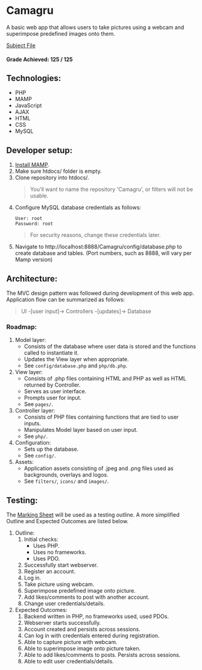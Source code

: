 # Camagru
A basic web app that allows users to take pictures using a webcam and superimpose predefined images onto them.


[Subject File](https://github.com/wethinkcode-students/web/blob/master/1%20-%20camagru/camagru.en.pdf)


#### Grade Achieved: 125 / 125

## Technologies:
- PHP
- MAMP
- JavaScript
- AJAX
- HTML
- CSS
- MySQL

## Developer setup:
1. [Install MAMP](https://www.mamp.info/en/downloads/).
2. Make sure htdocs/ folder is empty.
3. Clone repository into htdocs/.
	> You'll want to name the repository 'Camagru', or filters will not be usable.
4. Configure MySQL database credentials as follows:
	```
	User: root
	Password: root
	```
	> For security reasons, change these credentials later.
5. Navigate to http://localhost:8888/Camagru/config/database.php to create database and tables. (Port numbers, such as 8888, will vary per Mamp version)

## Architecture:
The MVC design pattern was followed during development of this web app.
Application flow can be summarized as follows:

> UI -[user input]-> Controllers -[updates]-> Database

### Roadmap:
1. Model layer:
	* Consists of the database where user data is stored and the functions called to instantiate it.
	* Updates the View layer when appropriate.
	* See `config/database.php` and `php/db.php`.
2. View layer:
	* Consists of .php files containing HTML and PHP as well as HTML returned by Controller.
	* Serves as user interface.
	* Prompts user for input.
	* See `pages/`.
3. Controller layer:
	* Consists of PHP files containing functions that are tied to user inputs.
	* Manipulates Model layer based on user input.
	* See `php/`.
4. Configuration:
	* Sets up the database.
	* See `config/`.
5. Assets:
	* Application assets consisting of .jpeg and .png files used as backgrounds, overlays and logos.
	* See `filters/`, `icons/` and `images/`.

## Testing:
The [Marking Sheet](https://github.com/wethinkcode-students/web/blob/master/1%20-%20camagru/camagru.markingsheet.pdf) will be used as a testing outline. A more simplified Outline and Expected Outcomes are listed below.


1. Outline:
	1. Initial checks:
		* Uses PHP.
		* Uses no frameworks.
		* Uses PDO.
	2. Successfully start webserver.
	3. Register an account.
	4. Log in.
	5. Take picture using webcam.
	6. Superimpose predefined image onto picture.
	7. Add likes/comments to post with another account.
	8. Change user credentials/details.
2. Expected Outcomes:
	1. Backend written in PHP, no frameworks used, used PDOs.
	2. Webserver starts successfully.
	3. Account created and persists across sessions.
	4. Can log in with credentials entered during registration.
	5. Able to capture picture with webcam.
	6. Able to superimpose image onto picture taken.
	7. Able to add likes/comments to posts. Persists across sessions.
	8. Able to edit user credentials/details.
